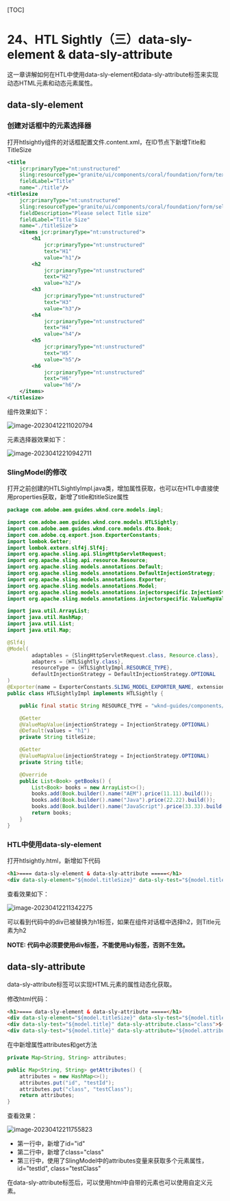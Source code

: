 [TOC]

# 24、HTL Sightly（三）data-sly-element & data-sly-attribute

这一章讲解如何在HTL中使用data-sly-element和data-sly-attribute标签来实现动态HTML元素和动态元素属性。

## data-sly-element 

### 创建对话框中的元素选择器

打开htlsightly组件的对话框配置文件.content.xml，在ID节点下新增Title和TitleSize

```xml
<title
    jcr:primaryType="nt:unstructured"
    sling:resourceType="granite/ui/components/coral/foundation/form/textfield"
    fieldLabel="Title"
    name="./title"/>
<titlesize
    jcr:primaryType="nt:unstructured"
    sling:resourceType="granite/ui/components/coral/foundation/form/select"
    fieldDescription="Please select Title size"
    fieldLabel="Title Size"
    name="./titleSize">
    <items jcr:primaryType="nt:unstructured">
        <h1
            jcr:primaryType="nt:unstructured"
            text="H1"
            value="h1"/>
        <h2
            jcr:primaryType="nt:unstructured"
            text="H2"
            value="h2"/>
        <h3
            jcr:primaryType="nt:unstructured"
            text="H3"
            value="h3"/>
        <h4
            jcr:primaryType="nt:unstructured"
            text="H4"
            value="h4"/>
        <h5
            jcr:primaryType="nt:unstructured"
            text="H5"
            value="h5"/>
        <h6
            jcr:primaryType="nt:unstructured"
            text="H6"
            value="h6"/>
    </items>
</titlesize>
```

组件效果如下：

![image-20230412211020794](./03_data-sly-element&data-sly-attribute.assets/image-20230412211020794.png)

元素选择器效果如下：

![image-20230412210942711](./03_data-sly-element&data-sly-attribute.assets/image-20230412210942711.png)

### SlingModel的修改

打开之前创建的HTLSightlyImpl.java类，增加属性获取，也可以在HTL中直接使用properties获取，新增了title和titleSize属性

```java
package com.adobe.aem.guides.wknd.core.models.impl;

import com.adobe.aem.guides.wknd.core.models.HTLSightly;
import com.adobe.aem.guides.wknd.core.models.dto.Book;
import com.adobe.cq.export.json.ExporterConstants;
import lombok.Getter;
import lombok.extern.slf4j.Slf4j;
import org.apache.sling.api.SlingHttpServletRequest;
import org.apache.sling.api.resource.Resource;
import org.apache.sling.models.annotations.Default;
import org.apache.sling.models.annotations.DefaultInjectionStrategy;
import org.apache.sling.models.annotations.Exporter;
import org.apache.sling.models.annotations.Model;
import org.apache.sling.models.annotations.injectorspecific.InjectionStrategy;
import org.apache.sling.models.annotations.injectorspecific.ValueMapValue;

import java.util.ArrayList;
import java.util.HashMap;
import java.util.List;
import java.util.Map;

@Slf4j
@Model(
        adaptables = {SlingHttpServletRequest.class, Resource.class},
        adapters = {HTLSightly.class},
        resourceType = {HTLSightlyImpl.RESOURCE_TYPE},
        defaultInjectionStrategy = DefaultInjectionStrategy.OPTIONAL
)
@Exporter(name = ExporterConstants.SLING_MODEL_EXPORTER_NAME, extensions = ExporterConstants.SLING_MODEL_EXTENSION)
public class HTLSightlyImpl implements HTLSightly {

    public final static String RESOURCE_TYPE = "wknd-guides/components/htlsightly";

    @Getter
    @ValueMapValue(injectionStrategy = InjectionStrategy.OPTIONAL)
    @Default(values = "h1")
    private String titleSize;

    @Getter
    @ValueMapValue(injectionStrategy = InjectionStrategy.OPTIONAL)
    private String title;

    @Override
    public List<Book> getBooks() {
        List<Book> books = new ArrayList<>();
        books.add(Book.builder().name("AEM").price(11.11).build());
        books.add(Book.builder().name("Java").price(22.22).build());
        books.add(Book.builder().name("JavaScript").price(33.33).build());
        return books;
    }
}
```

### HTL中使用data-sly-element

打开htlsightly.html，新增如下代码

```html
<h1>==== data-sly-element & data-sly-attribute =====</h1>
<div data-sly-element="${model.titleSize}" data-sly-test="${model.title}">${model.title}</div>
```

查看效果如下：

![image-20230412211342275](./03_data-sly-element&data-sly-attribute.assets/image-20230412211342275.png)

可以看到代码中的div已被替换为h1标签，如果在组件对话框中选择h2，则Title元素为h2

**NOTE: 代码中必须要使用div标签，不能使用sly标签，否则不生效。**

## data-sly-attribute

data-sly-attribute标签可以实现HTML元素的属性动态化获取。

修改html代码：

```html
<h1>==== data-sly-element & data-sly-attribute =====</h1>
<div data-sly-element="${model.titleSize}" data-sly-test="${model.title}" data-sly-attribute.id="id">${model.title}</div>
<div data-sly-test="${model.title}" data-sly-attribute.class="class">${model.title}</div>
<div data-sly-test="${model.title}" data-sly-attribute="${model.attributes}">${model.title}</div>
```

在中新增属性attributes和get方法

```java
private Map<String, String> attributes;

public Map<String, String> getAttributes() {
    attributes = new HashMap<>();
    attributes.put("id", "testId");
    attributes.put("class", "testClass");
    return attributes;
}
```

查看效果：

![image-20230412211755823](./03_data-sly-element&data-sly-attribute.assets/image-20230412211755823.png)

- 第一行中，新增了id="id"
- 第二行中，新增了class="class"
- 第三行中，使用了SlingModel中的attributes变量来获取多个元素属性，id="testId", class="testClass"

在data-sly-attribute标签后，可以使用html中自带的元素也可以使用自定义元素。
